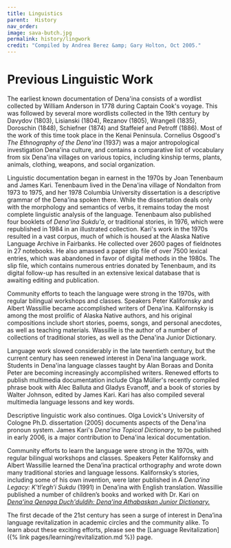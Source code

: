 ```yaml
---
title: Linguistics
parent:  History
nav_order: 
image: sava-butch.jpg
permalink: history/lingwork
credit: "Compiled by Andrea Berez &amp; Gary Holton, Oct 2005."
---
```


# Previous Linguistic Work


The earliest known documentation of Dena'ina consists of a wordlist collected by William Anderson
in 1778 during Captain Cook's voyage. This was followed by several more wordlists collected in
the 19th century by Davydov (1803), Lisianski (1804), Rezanov (1805), Wrangell (1835),
Doroschin (1848), Schiefner (1874) and Staffeief and Petroff (1886). Most of the work of this time
took place in the Kenai Peninsula. Cornelius Osgood's <i>The Ethnography of the Dena'ina</i>
(1937) was a major antropological investigation Dena'ina culture, and contains a comparative
list of vocabulary from six Dena'ina villages on various topics, including kinship terms, plants,
animals, clothing, weapons, and social organization.

Linguistic documentation began in earnest in the 1970s by Joan Tenenbaum and James Kari.
Tenenbaum lived in the Dena'ina village of Nondalton from 1973 to 1975, and her 1978 Columbia
University dissertation is a descriptive grammar of the Dena'ina spoken there. While the
dissertation deals only with the morphology and semantics of verbs, it remains today the most
complete linguistic analysis of the language. Tenenbaum also published four booklets
of <i>Dena'ina Sukdu'a</i>, or traditional stories, in 1976, which were republished in 1984
in an illustrated collection. Kari's work in the 1970s resulted in a vast corpus, much of which is
 housed at the Alaska Native Language Archive in Fairbanks. He collected over 2600
 pages of fieldnotes in 27 notebooks. He also amassed a paper slip file of over 7500 lexical
 entries, which was abandoned in favor of digital methods in the 1980s. The slip file, which contains numerous entries donated by Tenenbaum, and
 its digital follow-up has resulted in an extensive lexical database that is
 awaiting editing and publication.

Community efforts to teach the language were strong in the 1970s, with regular bilingual
workshops and classes. Speakers Peter Kalifornsky and Albert Wassillie became accomplished
writers of Dena'ina. Kalifornsky is among the most prolific of Alaska Native authors, and
his original compositions include short stories, poems, songs, and personal anecdotes, as well
as teaching materials. Wassillie is the author of a number of collections of traditional
stories, as well as the Dena'ina Junior Dictionary.

Language work slowed considerably in the late twentieth century, but the current
century  has seen renewed interest in Dena'ina language work. Students in Dena'ina
language classes taught by Alan Boraas and Donita Peter are becoming increasingly
accomplished writers. Renewed efforts to publish multimedia documentation include
Olga M&uuml;ller's recently compiled phrase book with Alec Balluta and Gladys Evanoff,
and a book of stories by Walter Johnson, edited by James Kari. Kari has also compiled
several multimedia language lessons and key words.

Descriptive linguistic work also continues. Olga Lovick's University of Cologne Ph.D.
dissertation (2005) documents aspects of the Dena'ina pronoun system. James Kari's <i>Dena'ina
Topical Dictionary</i>, to be published in early 2006, is a major contribution to Dena'ina
lexical documentation.

 
Community efforts to learn the language were strong in the 1970s, with regular bilingual workshops
and classes. Speakers Peter Kalifornsky and Albert Wassillie learned the Dena’ina practical orthography
and wrote down many traditional stories and language lessons. Kalifornsky’s stories, including some of
his own invention, were later published in <i>A Dena’ina Legacy: K’tl’egh’i Sukdu</i> (1991) in Dena’ina with
English translation. Wassillie published a number of children’s books and worked with Dr. Kari on
<i><a href="archive/browse-2.cfm?ResourceId=1132">Dena'ina Qenaga Duch'duldih: Dena'ina
Athabaskan Junior Dictionary.</a></i>

The first decade of the 21st century has seen a surge of interest in Dena’ina language revitalization in academic
circles and the community alike. To learn about these exciting efforts, please see the [Language Revitalization]({% link pages/learning/revitalization.md %}) page.



	
